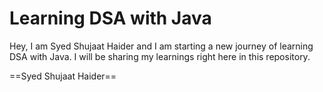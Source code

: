 # Learning DSA with Java

Hey, I am Syed Shujaat Haider and I am starting a new journey of learning DSA with Java. I will be sharing my learnings right here in this repository.

==Syed Shujaat Haider==